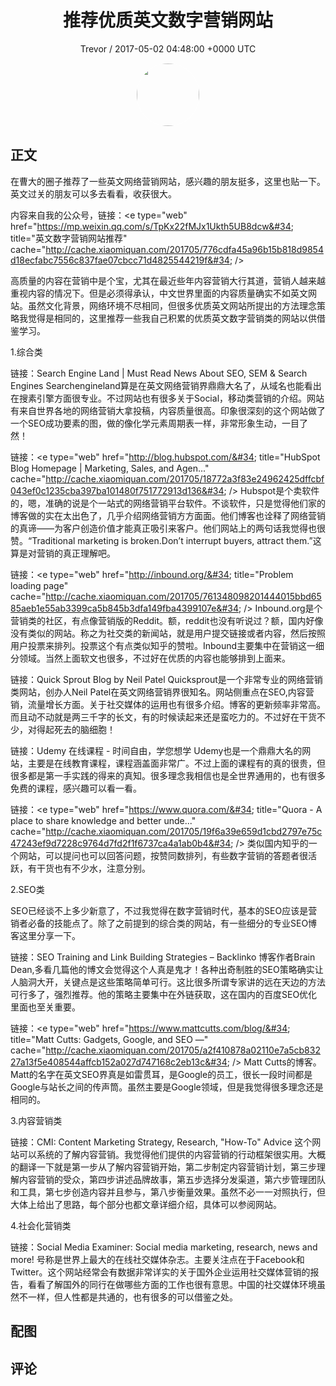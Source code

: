 <h1 align="center">推荐优质英文数字营销网站</h1>
<p align="center">
    <a>Trevor / 2017-05-02 04:48:00 &#43;0000 UTC</a>
</p>

<div align="center">
    <img src="https://images.zsxq.com/FnISayVkW22ZVBGu6gGJ4iQCLV7-?e=1590940799&amp;token=kIxbL07-8jAj8w1n4s9zv64FuZZNEATmlU_Vm6zD:gTYAdZm4Ld4q_ynqUgqZoND4vPA=" width="100" height="100" style="border:1px solid;border-radius:50%; color:#ffffff"/>
</div>

## 正文

<div>
在曹大的圈子推荐了一些英文网络营销网站，感兴趣的朋友挺多，这里也贴一下。英文过关的朋友可以多去看看，收获很大。


内容来自我的公众号，链接：&lt;e type=&#34;web&#34; href=&#34;https://mp.weixin.qq.com/s/TpKx22fMJx1Ukth5UB8dcw&#34; title=&#34;英文数字营销网站推荐&#34; cache=&#34;http://cache.xiaomiquan.com/201705/776cdfa45a96b15b818d9854d18ecfabc7556c837fae07cbcc71d4825544219f&#34; /&gt;

高质量的内容在营销中是个宝，尤其在最近些年内容营销大行其道，营销人越来越重视内容的情况下。但是必须得承认，中文世界里面的内容质量确实不如英文网站。虽然文化背景，网络环境不尽相同，但很多优质英文网站所提出的方法理念策略我觉得是相同的，这里推荐一些我自己积累的优质英文数字营销类的网站以供借鉴学习。

1.综合类

链接：Search Engine Land | Must Read News About SEO, SEM &amp; Search Engines
Searchengineland算是在英文网络营销界鼎鼎大名了，从域名也能看出在搜素引擎方面很专业。不过网站也有很多关于Social，移动类营销的介绍。网站有来自世界各地的网络营销大拿投稿，内容质量很高。印象很深刻的这个网站做了一个SEO成功要素的图，做的像化学元素周期表一样，非常形象生动，一目了然！


链接：&lt;e type=&#34;web&#34; href=&#34;http://blog.hubspot.com/&#34; title=&#34;HubSpot Blog Homepage | Marketing, Sales, and Agen...&#34; cache=&#34;http://cache.xiaomiquan.com/201705/18772a3f83e24962425dffcbf043ef0c1235cba397ba101480f751772913d136&#34; /&gt;
Hubspot是个卖软件的，嗯，准确的说是个一站式的网络营销平台软件。不谈软件，只是觉得他们家的博客做的实在太出色了，几乎介绍网络营销方方面面。他们博客也诠释了网络营销的真谛——为客户创造价值才能真正吸引来客户。他们网站上的两句话我觉得也很赞。“Traditional marketing is broken.Don’t interrupt buyers, attract them.”这算是对营销的真正理解吧。

链接：&lt;e type=&#34;web&#34; href=&#34;http://inbound.org/&#34; title=&#34;Problem loading page&#34; cache=&#34;http://cache.xiaomiquan.com/201705/761348098201444015bbd6585aeb1e55ab3399ca5b845b3dfa149fba4399107e&#34; /&gt;
Inbound.org是个营销类的社区，有点像营销版的Reddit。额，reddit也没有听说过？额，国内好像没有类似的网站。称之为社交类的新闻站，就是用户提交链接或者内容，然后按照用户投票来排列。投票这个有点类似知乎的赞啦。Inbound主要集中在营销这一细分领域。当然上面软文也很多，不过好在优质的内容也能够排到上面来。

链接：Quick Sprout Blog by Neil Patel
Quicksprout是一个非常专业的网络营销类网站，创办人Neil Patel在英文网络营销界很知名。网站侧重点在SEO,内容营销，流量增长方面。关于社交媒体的运用也有很多介绍。博客的更新频率非常高。而且动不动就是两三千字的长文，有的时候读起来还是蛮吃力的。不过好在干货不少，对得起死去的脑细胞！

链接：Udemy 在线课程 - 时间自由，学您想学
Udemy也是一个鼎鼎大名的网站，主要是在线教育课程，课程涵盖面非常广。不过上面的课程有的真的很贵，但很多都是第一手实践的得来的真知。很多理念我相信也是全世界通用的，也有很多免费的课程，感兴趣可以看一看。

链接：&lt;e type=&#34;web&#34; href=&#34;https://www.quora.com/&#34; title=&#34;Quora - A place to share knowledge and better unde...&#34; cache=&#34;http://cache.xiaomiquan.com/201705/19f6a39e659d1cbd2797e75c47243ef9d7228c9764d7fd2f1f6737ca4a1ab0b4&#34; /&gt;
类似国内知乎的一个网站，可以提问也可以回答问题，按赞同数排列，有些数字营销的答题者很活跃，有干货也有不少水，注意分别。

2.SEO类

SEO已经谈不上多少新意了，不过我觉得在数字营销时代，基本的SEO应该是营销者必备的技能点了。除了之前提到的综合类的网站，有一些细分的专业SEO博客这里分享一下。

链接：SEO Training and Link Building Strategies – Backlinko
博客作者Brain Dean,多看几篇他的博文会觉得这个人真是鬼才！各种出奇制胜的SEO策略确实让人脑洞大开，关键点是这些策略简单可行。这比很多所谓专家讲的远在天边的方法可行多了，强烈推荐。他的策略主要集中在外链获取，这在国内的百度SEO优化里面也至关重要。

链接：&lt;e type=&#34;web&#34; href=&#34;https://www.mattcutts.com/blog/&#34; title=&#34;Matt Cutts: Gadgets, Google, and SEO —&#34; cache=&#34;http://cache.xiaomiquan.com/201705/a2f410878a02110e7a5cb83227a13f5e408544affcb152a027d747168c2eb13c&#34; /&gt;
Matt Cutts的博客。Matt的名字在英文SEO界真是如雷贯耳，是Google的员工，很长一段时间都是Google与站长之间的传声筒。虽然主要是Google领域，但是我觉得很多理念还是相同的。

3.内容营销类

链接：CMI: Content Marketing Strategy, Research, &#34;How-To&#34; Advice
这个网站可以系统的了解内容营销。我觉得他们提供的内容营销的行动框架很实用。大概的翻译一下就是第一步从了解内容营销开始，第二步制定内容营销计划，第三步理解内容营销的受众，第四步讲述品牌故事，第五步选择分发渠道，第六步管理团队和工具，第七步创造内容并且参与，第八步衡量效果。虽然不必一一对照执行，但大体上给出了思路，每个部分也都文章详细介绍，具体可以参阅网站。

4.社会化营销类

链接：Social Media Examiner: Social media marketing, research, news and more!
号称是世界上最大的在线社交媒体杂志。主要关注点在于Facebook和Twitter。这个网站经常会有数据非常详实的关于国外企业运用社交媒体营销的报告，看看了解国外的同行在做哪些方面的工作也很有意思。中国的社交媒体环境虽然不一样，但人性都是共通的，也有很多的可以借鉴之处。
</div>

## 配图
<div class="image" align="center">

</div>

## 评论

<div align="left">
<div>

</div>
</div>